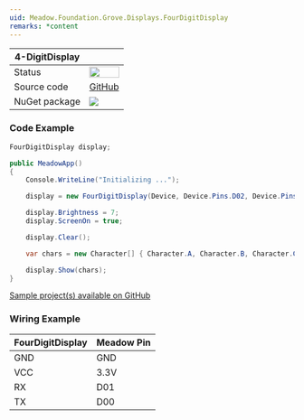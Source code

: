 ```yaml
---
uid: Meadow.Foundation.Grove.Displays.FourDigitDisplay
remarks: *content
---
```


| 4-DigitDisplay | |
|--------|--------|
| Status | <img src="https://img.shields.io/badge/Working-brightgreen" style="width: auto; height: -webkit-fill-available;" /> |
| Source code | [GitHub](https://github.com/WildernessLabs/Meadow.Foundation.Grove/tree/main/Source/4-DigitDisplay) |
| NuGet package | <a href="https://www.nuget.org/packages/Meadow.Foundation.Grove.Displays.4-DigitDisplay/" target="_blank"><img src="https://img.shields.io/nuget/v/Meadow.Foundation.Grove.Displays.4-DigitDisplay.svg?label=Meadow.Foundation.Grove.Displays.4-DigitDisplay" /></a> |

### Code Example

```csharp
FourDigitDisplay display;

public MeadowApp()
{
    Console.WriteLine("Initializing ...");

    display = new FourDigitDisplay(Device, Device.Pins.D02, Device.Pins.D01);

    display.Brightness = 7;
    display.ScreenOn = true;

    display.Clear();

    var chars = new Character[] { Character.A, Character.B, Character.C, Character.D };

    display.Show(chars);
}

```

[Sample project(s) available on GitHub](https://github.com/WildernessLabs/Meadow.Foundation.Grove/tree/main/Source/4-DigitDisplay)

### Wiring Example

| FourDigitDisplay | Meadow Pin |
|--------|------------|
| GND    | GND        |
| VCC    | 3.3V       |
| RX     | D01        |
| TX     | D00        |

